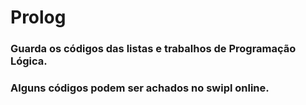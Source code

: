 # Prolog
### Guarda os códigos das listas e trabalhos de Programação Lógica.
### Alguns códigos podem ser achados no swipl online.
